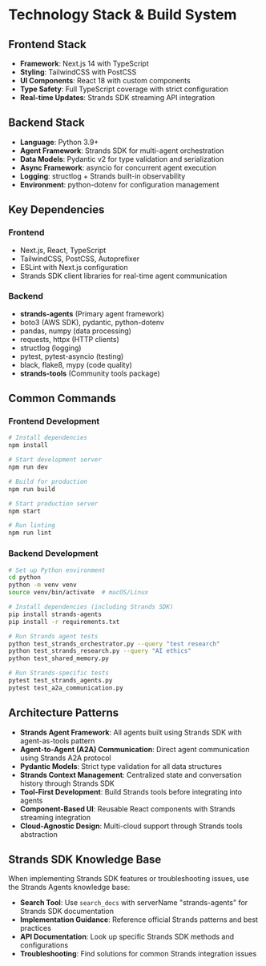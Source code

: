 # Technology Stack & Build System

## Frontend Stack

- **Framework**: Next.js 14 with TypeScript
- **Styling**: TailwindCSS with PostCSS
- **UI Components**: React 18 with custom components
- **Type Safety**: Full TypeScript coverage with strict configuration
- **Real-time Updates**: Strands SDK streaming API integration

## Backend Stack

- **Language**: Python 3.9+
- **Agent Framework**: Strands SDK for multi-agent orchestration
- **Data Models**: Pydantic v2 for type validation and serialization
- **Async Framework**: asyncio for concurrent agent execution
- **Logging**: structlog + Strands built-in observability
- **Environment**: python-dotenv for configuration management

## Key Dependencies

### Frontend

- Next.js, React, TypeScript
- TailwindCSS, PostCSS, Autoprefixer
- ESLint with Next.js configuration
- Strands SDK client libraries for real-time agent communication

### Backend

- **strands-agents** (Primary agent framework)
- boto3 (AWS SDK), pydantic, python-dotenv
- pandas, numpy (data processing)
- requests, httpx (HTTP clients)
- structlog (logging)
- pytest, pytest-asyncio (testing)
- black, flake8, mypy (code quality)
- **strands-tools** (Community tools package)

## Common Commands

### Frontend Development

```bash
# Install dependencies
npm install

# Start development server
npm run dev

# Build for production
npm run build

# Start production server
npm start

# Run linting
npm run lint
```

### Backend Development

```bash
# Set up Python environment
cd python
python -m venv venv
source venv/bin/activate  # macOS/Linux

# Install dependencies (including Strands SDK)
pip install strands-agents
pip install -r requirements.txt

# Run Strands agent tests
python test_strands_orchestrator.py --query "test research"
python test_strands_research.py --query "AI ethics"
python test_shared_memory.py

# Run Strands-specific tests
pytest test_strands_agents.py
pytest test_a2a_communication.py
```

## Architecture Patterns

- **Strands Agent Framework**: All agents built using Strands SDK with agent-as-tools pattern
- **Agent-to-Agent (A2A) Communication**: Direct agent communication using Strands A2A protocol
- **Pydantic Models**: Strict type validation for all data structures
- **Strands Context Management**: Centralized state and conversation history through Strands SDK
- **Tool-First Development**: Build Strands tools before integrating into agents
- **Component-Based UI**: Reusable React components with Strands streaming integration
- **Cloud-Agnostic Design**: Multi-cloud support through Strands tools abstraction

## Strands SDK Knowledge Base

When implementing Strands SDK features or troubleshooting issues, use the Strands Agents knowledge base:

- **Search Tool**: Use `search_docs` with serverName "strands-agents" for Strands SDK documentation
- **Implementation Guidance**: Reference official Strands patterns and best practices
- **API Documentation**: Look up specific Strands SDK methods and configurations
- **Troubleshooting**: Find solutions for common Strands integration issues

